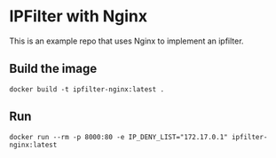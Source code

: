 # IPFilter with Nginx

This is an example repo that uses Nginx to implement an ipfilter.

## Build the image

    docker build -t ipfilter-nginx:latest .

## Run

    docker run --rm -p 8000:80 -e IP_DENY_LIST="172.17.0.1" ipfilter-nginx:latest